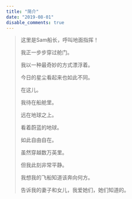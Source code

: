 ```yaml
---
title: "简介"
date: "2019-08-01"
disable_comments: true
---
```


>这里是Sam船长，呼叫地面指挥！
>
>我正一步步穿过舱门。
>
>我以一种最奇妙的方式漂浮着。
>
>今日的星尘看起来也如此不同。
>
>在这儿。
>
>我待在船舱里。
>
>远在地球之上。
>
>看着蔚蓝的地球。
>
>如此自由自在。
>
>虽然穿越数万英里。
>
>但我此刻非常平静。
>
>我想我的飞船知道该奔向何方。
>
>告诉我的妻子和女儿，我爱她们，她们知道的。
